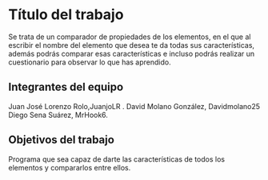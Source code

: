 # Título del trabajo

Se trata de un comparador de propiedades de los elementos, en el que al escribir el nombre del elemento que desea te da todas sus características, además podrás comparar esas características e incluso podrás realizar un cuestionario para observar lo que has aprendido.

## Integrantes del equipo

Juan José Lorenzo Rolo,JuanjoLR .
David Molano González, Davidmolano25
Diego Sena Suárez, MrHook6.

## Objetivos del trabajo

Programa que sea capaz de darte las características de todos los elementos y compararlos entre ellos.
